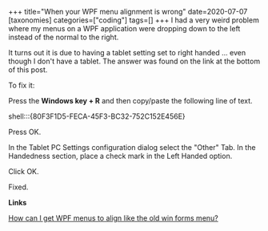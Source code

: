+++
title="When your WPF menu alignment is wrong"
date=2020-07-07
[taxonomies]
categories=["coding"]
tags=[]
+++
I had a very weird problem where my menus on a WPF application were dropping down to the left instead of the normal to the right.
<!-- more -->

It turns out it is due to having a tablet setting set to right handed ... even though I don't have a tablet. The answer was found on the link at the bottom of this post.

To fix it:

Press the **Windows key + R** and then copy/paste the following line of text.

shell:::{80F3F1D5-FECA-45F3-BC32-752C152E456E}

Press OK.

In the Tablet PC Settings configuration dialog select the "Other" Tab. In the Handedness section, place a check mark in the Left Handed option.

Click OK.

Fixed.



__Links__

[How can I get WPF menus to align like the old win forms menu?](https://stackoverflow.com/questions/11237378/how-can-i-get-wpf-menus-to-align-like-the-old-win-forms-menu)

